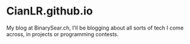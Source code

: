 # CianLR.github.io
My blog at BinarySear.ch, I'll be blogging about all sorts of tech I come across, in projects or programming contests.
